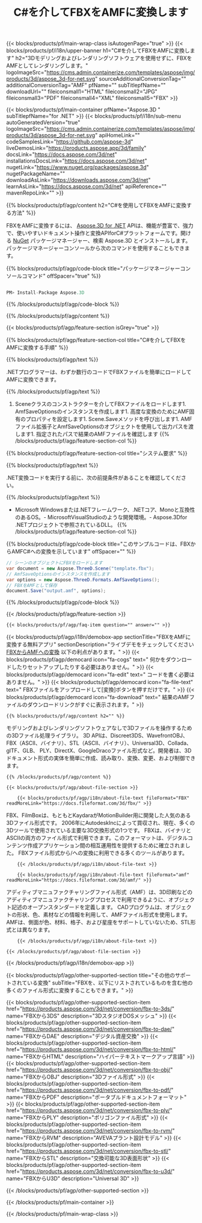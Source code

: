 ﻿---
title: C#を介してFBXをAMFに変換します 
weight: 400
url: /ja/net/conversion/fbx-to-amf/ 
description: FBXからAMFC#への変換のサンプルコード。 VB .NET、Asp .NET、または任意の.NETベースのアプリケーション内でのバッチFBXファイルからAMFへの変換にはAPIサンプルコードを使用します。
---
{{< blocks/products/pf/main-wrap-class isAutogenPage="true" >}}
{{< blocks/products/pf/i18n/upper-banner h1="C#を介してFBXをAMFに変換します" h2="3Dモデリングおよびレンダリングソフトウェアを使用せずに、FBXをAMFとしてレンダリングします。" logoImageSrc="https://cms.admin.containerize.com/templates/aspose/img/products/3d/aspose_3d-for-net.svg" sourceAdditionalConversionTag="" additionalConversionTag="AMF" pfName="" subTitlepfName="" downloadUrl="" fileiconsmall1="HTML" fileiconsmall2="JPG" fileiconsmall3="PDF" fileiconsmall4="XML" fileiconsmall5="FBX" >}}

{{< blocks/products/pf/main-container pfName="Aspose.3D " subTitlepfName="for .NET" >}}
{{< blocks/products/pf/i18n/sub-menu autoGeneratedVersion="true" logoImageSrc="https://cms.admin.containerize.com/templates/aspose/img/products/3d/aspose_3d-for-net.svg" apiHomeLink="" codeSamplesLink="https://github.com/aspose-3d" liveDemosLink="https://products.aspose.app/3d/family" docsLink="https://docs.aspose.com/3d/net" installationsDocsLink="https://docs.aspose.com/3d/net" nugetLink="https://www.nuget.org/packages/aspose.3d" nugetPackageName="" downloadAsLink="https://downloads.aspose.com/3d/net" learnAsLink="https://docs.aspose.com/3d/net" apiReference="" mavenRepoLink="" >}}

{{% blocks/products/pf/agp/content h2="C#を使用してFBXをAMFに変換する方法" %}}

 FBXをAMFに変換するには、
 [Aspose.3D for .NET](https://products.aspose.com/3d/net) 
 APIは、機能が豊富で、強力で、使いやすいドキュメント操作と変換APIforC#プラットフォームです。開ける
 [NuGet](https://www.nuget.org/packages/aspose.3d) 
 パッケージマネージャー、検索
 Aspose.3D 
 とインストールします。パッケージマネージャーコンソールから次のコマンドを使用することもできます。

{{% blocks/products/pf/agp/code-block title="パッケージマネージャーコンソールコマンド" offSpacer="true" %}}

```cs

PM> Install-Package Aspose.3D


```

{{% /blocks/products/pf/agp/code-block %}}

{{% /blocks/products/pf/agp/content %}}

{{< blocks/products/pf/agp/feature-section isGrey="true" >}}

{{% blocks/products/pf/agp/feature-section-col title="C#を介してFBXをAMFに変換する手順" %}}

{{% blocks/products/pf/agp/text %}}

 .NETプログラマーは、わずか数行のコードでFBXファイルを簡単にロードしてAMFに変換できます。

{{% /blocks/products/pf/agp/text %}}

1. Sceneクラスのコンストラクターを介してFBXファイルをロードします1. AmfSaveOptionsのインスタンスを作成します1. 高度な変換のためにAMF固有のプロパティを設定します1. Scene.Saveメソッドを呼び出します1. AMFファイル拡張子とAmfSaveOptionsのオブジェクトを使用して出力パスを渡します1. 指定されたパスで結果のAMFファイルを確認します
{{% /blocks/products/pf/agp/feature-section-col %}}

{{% blocks/products/pf/agp/feature-section-col title="システム要求" %}}

{{% blocks/products/pf/agp/text %}}

 .NET変換コードを実行する前に、次の前提条件があることを確認してください。

{{% /blocks/products/pf/agp/text %}}

- Microsoft Windowsまたは.NETフレームワーク、.NETコア、Monoと互換性のあるOS。- MicrosoftVisualStudioのような開発環境。- Aspose.3Dfor .NETプロジェクトで参照されているDLL。
{{% /blocks/products/pf/agp/feature-section-col %}}

{{% blocks/products/pf/agp/code-block title="このサンプルコードは、FBXからAMFC#への変換を示しています" offSpacer="" %}}

```cs
// シーンのオブジェクトにFBXをロードします 
var document = new Aspose.ThreeD.Scene("template.fbx");
// AmfSaveOptionsのインスタンスを作成します 
var options = new Aspose.ThreeD.Formats.AmfSaveOptions();
// FBXをAMFとして保存 
document.Save("output.amf", options); 


```

{{% /blocks/products/pf/agp/code-block %}}

{{< /blocks/products/pf/agp/feature-section >}}

    {{< blocks/products/pf/agp/faq-item question="" answer="" >}}
 

<!-- aboutfile Starts -->

{{< blocks/products/pf/agp/i18n/demobox-app sectionTitle="FBXをAMFに変換する無料アプリ" sectionDescription="ライブデモをチェックしてください [FBXからAMFへの変換](https://products.aspose.app/3d/conversion/fbx-to-amf) 以下の利点があります。" >}}
        {{< blocks/products/pf/agp/democard icon="fa-cogs" text=" 何かをダウンロードしたりセットアップしたりする必要はありません。" >}}
        {{< blocks/products/pf/agp/democard icon="fa-edit" text=" コードを書く必要はありません。" >}}
        {{< blocks/products/pf/agp/democard icon="fa-file-text" text=" FBXファイルをアップロードして[変換]ボタンを押すだけです。" >}}
        {{< blocks/products/pf/agp/democard icon="fa-download" text=" 結果のAMFファイルのダウンロードリンクがすぐに表示されます。" >}}

    {{% blocks/products/pf/agp/content h2="" %}}

 モデリングおよびレンダリングソフトウェアなしで3Dファイルを操作するための3Dファイル処理ライブラリ。 3D APIは、Discreet3DS、WavefrontOBJ、FBX（ASCII、バイナリ）、STL（ASCII、バイナリ）、Universal3D、Collada、glTF、GLB、 PLY、DirectX、GoogleDracoファイル形式など。開発者は、3Dドキュメント形式の実体を簡単に作成、読み取り、変換、変更、および制御できます。



    {{% /blocks/products/pf/agp/content %}}

    {{< blocks/products/pf/agp/about-file-section >}}

        {{< blocks/products/pf/agp/i18n/about-file-text fileFormat="FBX" readMoreLink="https://docs.fileformat.com/3d/fbx/" >}}
FBX、FilmBoxは、もともとKaydaraがMotionBuilder用に開発した人気のある3Dファイル形式です。 2006年にAutodeskIncによって買収され、現在、多くの3Dツールで使用されている主要な3D交換形式の1つです。 FBXは、バイナリとASCIIの両方のファイル形式で利用できます。このフォーマットは、デジタルコンテンツ作成アプリケーション間の相互運用性を提供するために確立されました。 FBXファイル形式から/への変換に利用できる多くのツールがあります。

        {{< /blocks/products/pf/agp/i18n/about-file-text >}}

        {{< blocks/products/pf/agp/i18n/about-file-text fileFormat="amf" readMoreLink="https://docs.fileformat.com/3d/amf/" >}}
アディティブマニュファクチャリングファイル形式（AMF）は、3D印刷などのアディティブマニュファクチャリングプロセスで利用できるように、オブジェクト記述のオープンスタンダードを定義します。 CADプログラムは、オブジェクトの形状、色、素材などの情報を利用して、AMFファイル形式を使用します。 AMFは、側面が色、材料、格子、および星座をサポートしていないため、STL形式とは異なります。

        {{< /blocks/products/pf/agp/i18n/about-file-text >}}

    {{< /blocks/products/pf/agp/about-file-section >}}

{{< /blocks/products/pf/agp/i18n/demobox-app >}}

<!-- aboutfile Ends -->

{{< blocks/products/pf/agp/other-supported-section title="その他のサポートされている変換" subTitle="FBXを、以下にリストされているものを含む他の多くのファイル形式に変換することもできます。" >}}

{{< blocks/products/pf/agp/other-supported-section-item href="https://products.aspose.com/3d/net/conversion/fbx-to-3ds/" name="FBXから3DS" description="3DスタジオDOSメッシュ" >}}
{{< blocks/products/pf/agp/other-supported-section-item href="https://products.aspose.com/3d/net/conversion/fbx-to-dae/" name="FBXからDAE" description="デジタル資産交換" >}}
{{< blocks/products/pf/agp/other-supported-section-item href="https://products.aspose.com/3d/net/conversion/fbx-to-html/" name="FBXからHTML" description="ハイパーテキストマークアップ言語" >}}
{{< blocks/products/pf/agp/other-supported-section-item href="https://products.aspose.com/3d/net/conversion/fbx-to-obj/" name="FBXからOBJ" description="3Dファイル形式" >}}
{{< blocks/products/pf/agp/other-supported-section-item href="https://products.aspose.com/3d/net/conversion/fbx-to-pdf/" name="FBXからPDF" description="ポータブルドキュメントフォーマット" >}}
{{< blocks/products/pf/agp/other-supported-section-item href="https://products.aspose.com/3d/net/conversion/fbx-to-ply/" name="FBXからPLY" description="ポリゴンファイル形式" >}}
{{< blocks/products/pf/agp/other-supported-section-item href="https://products.aspose.com/3d/net/conversion/fbx-to-rvm/" name="FBXからRVM" description="AVEVAプラント設計モデル" >}}
{{< blocks/products/pf/agp/other-supported-section-item href="https://products.aspose.com/3d/net/conversion/fbx-to-stl/" name="FBXからSTL" description="交換可能な3D表面形状" >}}
{{< blocks/products/pf/agp/other-supported-section-item href="https://products.aspose.com/3d/net/conversion/fbx-to-u3d/" name="FBXからU3D" description="Universal 3D" >}}

{{< /blocks/products/pf/agp/other-supported-section >}}

{{< /blocks/products/pf/main-container >}}
    
{{< /blocks/products/pf/main-wrap-class >}}